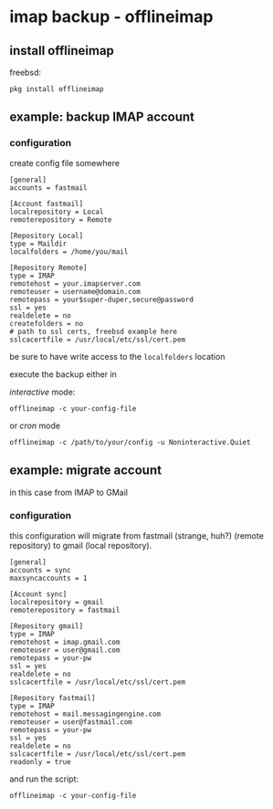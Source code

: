 # imap backup - offlineimap

## install offlineimap

freebsd:

```
pkg install offlineimap
```

## example: backup IMAP account
### configuration
create config file somewhere

```
[general]
accounts = fastmail

[Account fastmail]
localrepository = Local
remoterepository = Remote

[Repository Local]
type = Maildir
localfolders = /home/you/mail

[Repository Remote]
type = IMAP
remotehost = your.imapserver.com
remoteuser = username@domain.com
remotepass = your$super-duper,secure@password
ssl = yes
realdelete = no
createfolders = no
# path to ssl certs, freebsd example here
sslcacertfile = /usr/local/etc/ssl/cert.pem
```

be sure to have write access to the `localfolders` location

execute the backup either in

*interactive* mode:

```
offlineimap -c your-config-file
```

or *cron* mode

```
offlineimap -c /path/to/your/config -u Noninteractive.Quiet
```

## example: migrate account
in this case from IMAP to GMail

### configuration
this configuration will migrate from fastmail (strange, huh?) (remote repository) to gmail (local repository).

```
[general]
accounts = sync
maxsyncaccounts = 1

[Account sync]
localrepository = gmail
remoterepository = fastmail

[Repository gmail]
type = IMAP
remotehost = imap.gmail.com
remoteuser = user@gmail.com
remotepass = your-pw
ssl = yes
realdelete = no
sslcacertfile = /usr/local/etc/ssl/cert.pem

[Repository fastmail]
type = IMAP
remotehost = mail.messagingengine.com
remoteuser = user@fastmail.com
remotepass = your-pw
ssl = yes
realdelete = no
sslcacertfile = /usr/local/etc/ssl/cert.pem
readonly = true
```

and run the script:

```
offlineimap -c your-config-file
```
